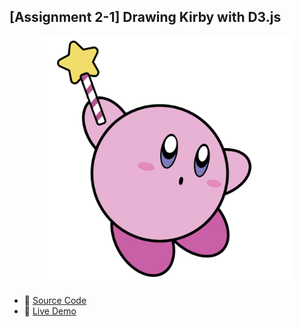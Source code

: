## [Assignment 2-1] Drawing Kirby with D3.js
<img src="image.png" style="max-width: 100%; max-height: 400px; width: auto; height: auto; display: block; margin: auto;"/>

* 🧾 [Source Code](https://github.com/hoonably/information-visualization/tree/main/assignment_2/1-1/)
* 📌 [Live Demo](https://hoonably.github.io/information-visualization/assignment_2/1-1/assignment1-1)
